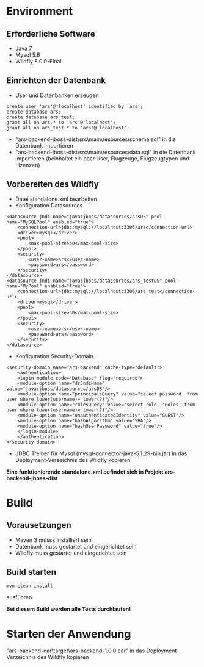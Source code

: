 Environment
===========

Erforderliche Software
----------------------

- Java 7
- Mysql 5.6
- Wildfly 8.0.0-Final

Einrichten der Datenbank
-------------------------
- User und Datenbanken erzeugen
```
create user 'ars'@'localhost' identified by 'ars';
create database ars;
create database ars_test;
grant all on ars.* to 'ars'@'localhost';
grant all on ars_test.* to 'ars'@'localhost';
```

- "ars-backend-jboss-dist\src\main\resources\schema.sql" in die Datenbank importieren
- "ars-backend-jboss-dist\src\main\resources\data.sql" in die Datenbank importieren (beinhaltet ein paar User, Flugzeuge, Flugzeugtypen und Lizenzen)

Vorbereiten des Wildfly
-----------------------

- Datei standalone.xml bearbeiten
 - Konfiguration Datasources
 
```
<datasource jndi-name="java:jboss/datasources/arsDS" pool-name="MySQLPool" enabled="true">
	<connection-url>jdbc:mysql://localhost:3306/ars</connection-url>
    <driver>mysql</driver>
    <pool>
      	<max-pool-size>30</max-pool-size>
    </pool>
    <security>
		<user-name>ars</user-name>
		<password>ars</password>
    </security>
</datasource>
<datasource jndi-name="java:jboss/datasources/ars_testDS" pool-name="MyPool" enabled="true">
	<connection-url>jdbc:mysql://localhost:3306/ars_test</connection-url>
	<driver>mysql</driver>
	<pool>
		<max-pool-size>30</max-pool-size>
	</pool>
	<security>
		<user-name>ars</user-name>
		<password>ars</password>
	</security>
</datasource>
```
 - Konfiguration Security-Domain
 
```
<security-domain name="ars-backend" cache-type="default">
    <authentication>
    <login-module code="Database" flag="required">
    <module-option name="dsJndiName" value="java:jboss/datasources/arsDS"/>
    <module-option name="principalsQuery" value="select password  from user where lower(username)= lower(?)"/>
    <module-option name="rolesQuery" value="select role, 'Roles' from user where lower(username)= lower(?)"/>
    <module-option name="unauthenticatedIdentity" value="GUEST"/>
    <module-option name="hashAlgorithm" value="SHA"/>
    <module-option name="hashUserPassword" value="true"/>
    </login-module>
    </authentication>
</security-domain>
```
- JDBC Treiber für Mysql (mysql-connector-java-5.1.29-bin.jar) in das Deployment-Verzeichnis des Wildfly kopieren

**Eine funktionierende standalone.xml befindet sich in Projekt ars-backend-jboss-dist**

Build
=====

Vorausetzungen
--------------

- Maven 3 musss installiert sein
- Datenbank muss gestartet und eingerichtet sein
- Wildfly muss gestartet und eingerichtet sein

Build starten
-------------

	mvn clean install 

ausführen.

 **Bei diesem Build werden alle Tests durchlaufen!**


Starten der Anwendung
=====================

"ars-backend-ear\target\ars-backend-1.0.0.ear" in das Deployment-Verzeichnis des Wildfly kopieren